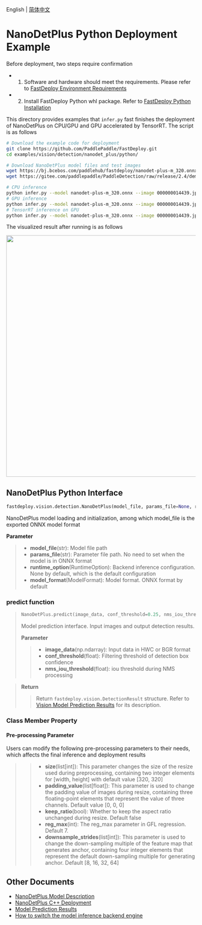 English | [简体中文](README.md)
# NanoDetPlus Python Deployment Example

Before deployment, two steps require confirmation

- 1. Software and hardware should meet the requirements. Please refer to [FastDeploy Environment Requirements](../../../../../docs/cn/build_and_install/download_prebuilt_libraries.md)  
- 2. Install FastDeploy Python whl package. Refer to [FastDeploy Python Installation](../../../../../docs/cn/build_and_install/download_prebuilt_libraries.md)

This directory provides examples that `infer.py` fast finishes the deployment of NanoDetPlus on CPU/GPU and GPU accelerated by TensorRT. The script is as follows
```bash
# Download the example code for deployment
git clone https://github.com/PaddlePaddle/FastDeploy.git
cd examples/vision/detection/nanodet_plus/python/

# Download NanoDetPlus model files and test images
wget https://bj.bcebos.com/paddlehub/fastdeploy/nanodet-plus-m_320.onnx
wget https://gitee.com/paddlepaddle/PaddleDetection/raw/release/2.4/demo/000000014439.jpg

# CPU inference
python infer.py --model nanodet-plus-m_320.onnx --image 000000014439.jpg --device cpu
# GPU inference
python infer.py --model nanodet-plus-m_320.onnx --image 000000014439.jpg --device gpu
# TensorRT inference on GPU 
python infer.py --model nanodet-plus-m_320.onnx --image 000000014439.jpg --device gpu --use_trt True
```

The visualized result after running is as follows

<img width="640" src="https://user-images.githubusercontent.com/67993288/184301689-87ee5205-2eff-4204-b615-24c400f01323.jpg">

## NanoDetPlus Python Interface 

```python
fastdeploy.vision.detection.NanoDetPlus(model_file, params_file=None, runtime_option=None, model_format=ModelFormat.ONNX)
```

NanoDetPlus model loading and initialization, among which model_file is the exported ONNX model format

**Parameter**

> * **model_file**(str): Model file path 
> * **params_file**(str): Parameter file path. No need to set when the model is in ONNX format
> * **runtime_option**(RuntimeOption): Backend inference configuration. None by default, which is the default configuration
> * **model_format**(ModelFormat): Model format. ONNX format by default

### predict function

> ```python
> NanoDetPlus.predict(image_data, conf_threshold=0.25, nms_iou_threshold=0.5)
> ```
>
> Model prediction interface. Input images and output detection results.
>
> **Parameter**
>
> > * **image_data**(np.ndarray): Input data in HWC or BGR format
> > * **conf_threshold**(float): Filtering threshold of detection box confidence
> > * **nms_iou_threshold**(float): iou threshold during NMS processing

> **Return**
>
> > Return `fastdeploy.vision.DetectionResult` structure. Refer to [Vision Model Prediction Results](../../../../../docs/api/vision_results/) for its description.

### Class Member Property
#### Pre-processing Parameter
Users can modify the following pre-processing parameters to their needs, which affects the final inference and deployment results

> > * **size**(list[int]): This parameter changes the size of the resize used during preprocessing, containing two integer elements for [width, height] with default value [320, 320]
> > * **padding_value**(list[float]): This parameter is used to change the padding value of images during resize, containing three floating-point elements that represent the value of three channels. Default value [0, 0, 0]
> > * **keep_ratio**(bool): Whether to keep the aspect ratio unchanged during resize. Default false
> > * **reg_max**(int): The reg_max parameter in GFL regression. Default 7.
> > * **downsample_strides**(list[int]): This parameter is used to change the down-sampling multiple of the feature map that generates anchor, containing four integer elements that represent the default down-sampling multiple for generating anchor. Default [8, 16, 32, 64]



## Other Documents

- [NanoDetPlus Model Description](..)
- [NanoDetPlus C++ Deployment](../cpp)
- [Model Prediction Results](../../../../../docs/api/vision_results/)
- [How to switch the model inference backend engine](../../../../../docs/cn/faq/how_to_change_backend.md)

